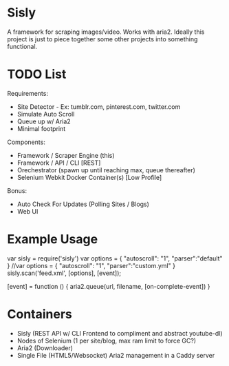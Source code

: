 # Sisly
A framework for scraping images/video. Works with aria2. Ideally this project is just to piece together some other projects into something functional.



# TODO List
Requirements:
- Site Detector - Ex: tumblr.com, pinterest.com, twitter.com
- Simulate Auto Scroll
- Queue up w/ Aria2
- Minimal footprint

Components:
- Framework / Scraper Engine (this)
- Framework / API / CLI [REST]
- Orechestrator (spawn up until reaching max, queue thereafter)
- Selenium Webkit Docker Container(s) [Low Profile]

Bonus:
- Auto Check For Updates (Polling Sites / Blogs)
- Web UI


# Example Usage
var sisly = require('sisly')
var options = { "autoscroll": "1", "parser":"default" }
//var options = { "autoscroll": "1", "parser":"custom.yml" }
sisly.scan('feed.xml', [options], [event]);

[event] = function () {
  aria2.queue(url, filename, [on-complete-event])
}


# Containers
- Sisly (REST API w/ CLI Frontend to compliment and abstract youtube-dl)
- Nodes of Selenium (1 per site/blog, max ram limit to force GC?)
- Aria2 (Downloader)
- Single File (HTML5/Websocket) Aria2 management in a Caddy server
